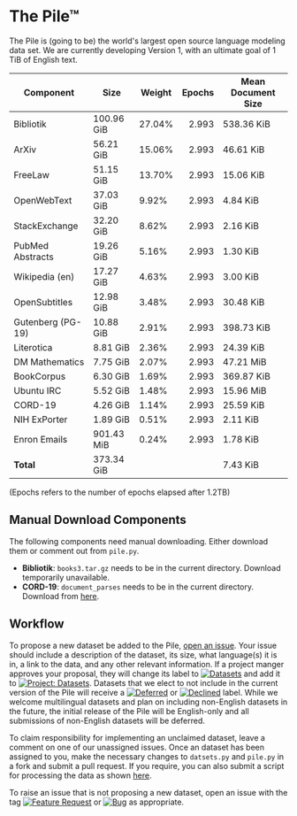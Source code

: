 # The Pile™

The Pile is (going to be) the world's largest open source language modeling data set. We are currently developing Version 1, with an ultimate goal of 1 TiB of English text.


|    Component    |   Size   |Weight|Epochs|Mean Document Size|
|-----------------|----------|------|-----:|------------------|
|Bibliotik        |100.96 GiB|27.04%| 2.993|538.36 KiB        |
|ArXiv            |56.21 GiB |15.06%| 2.993|46.61 KiB         |
|FreeLaw          |51.15 GiB |13.70%| 2.993|15.06 KiB         |
|OpenWebText      |37.03 GiB |9.92% | 2.993|4.84 KiB          |
|StackExchange    |32.20 GiB |8.62% | 2.993|2.16 KiB          |
|PubMed Abstracts |19.26 GiB |5.16% | 2.993|1.30 KiB          |
|Wikipedia (en)   |17.27 GiB |4.63% | 2.993|3.00 KiB          |
|OpenSubtitles    |12.98 GiB |3.48% | 2.993|30.48 KiB         |
|Gutenberg (PG-19)|10.88 GiB |2.91% | 2.993|398.73 KiB        |
|Literotica       |8.81 GiB  |2.36% | 2.993|24.39 KiB         |
|DM Mathematics   |7.75 GiB  |2.07% | 2.993|47.21 MiB         |
|BookCorpus       |6.30 GiB  |1.69% | 2.993|369.87 KiB        |
|Ubuntu IRC       |5.52 GiB  |1.48% | 2.993|15.96 MiB         |
|CORD-19          |4.26 GiB  |1.14% | 2.993|25.59 KiB         |
|NIH ExPorter     |1.89 GiB  |0.51% | 2.993|2.11 KiB          |
|Enron Emails     |901.43 MiB|0.24% | 2.993|1.78 KiB          |
|**Total**        |373.34 GiB|      |      |7.43 KiB          |



(Epochs refers to the number of epochs elapsed after 1.2TB)



## Manual Download Components

The following components need manual downloading. Either download them or comment out from `pile.py`. 

 - **Bibliotik**: `books3.tar.gz` needs to be in the current directory. Download temporarily unavailable.
 - **CORD-19**: `document_parses` needs to be in the current directory. Download from [here](https://www.kaggle.com/allen-institute-for-ai/CORD-19-research-challenge).

## Workflow

To propose a new dataset be added to the Pile, [open an issue](https://github.com/EleutherAI/The-Pile/issues/new). Your issue should include a description of the dataset, its size, what language(s) it is in, a link to the data, and any other relevant information. If a project manger approves your proposal, they will change its label to [![Datasets](https://img.shields.io/github/labels/EleutherAI/The-Pile/Dataset)](https://github.com/EleutherAI/The-Pile/labels/Dataset) and add it to [![Project: Datasets](https://img.shields.io/badge/Project-Datasets-lightgrey)](https://github.com/EleutherAI/The-Pile/projects/2). Datasets that we elect to not include in the current version of the Pile will receive a [![Deferred](https://img.shields.io/github/labels/EleutherAI/The-Pile/Deferred%20to%20v2)](https://github.com/EleutherAI/The-Pile/labels/Deferred%20to%20v2) or [![Declined](https://img.shields.io/github/labels/EleutherAI/The-Pile/Declined)](https://github.com/EleutherAI/The-Pile/labels/Declined) label. While we welcome multilingual  datasets and plan on including non-English datasets in the future, the initial release of the Pile will be English-only and all submissions of non-English datasets will be deferred.

To claim responsibility for implementing an unclaimed dataset, leave a comment on one of our unassigned issues. Once an dataset has been assigned to you, make the necessary changes to `datsets.py` and `pile.py` in a fork and submit a pull request. If you require, you can also submit a script for processing the data as shown [here](https://github.com/EleutherAI/pile_enron_emails).

To raise an issue that is not proposing a new dataset, open an issue with the tag [![Feature Request](https://img.shields.io/github/labels/EleutherAI/The-Pile/Feature%20Request)](https://github.com/EleutherAI/The-Pile/labels/Feature%20Request) or [![Bug](https://img.shields.io/github/labels/EleutherAI/The-Pile/Bug)](https://github.com/EleutherAI/The-Pile/labels/Bug) as appropriate.
